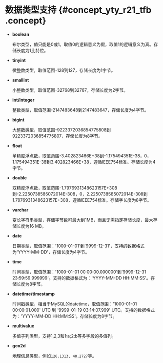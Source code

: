 # 数据类型支持 {#concept_yty_r21_tfb .concept}

-   **boolean**

    布尔类型，值只能是0或1。取值0的逻辑意义为假，取值1的逻辑意义为真。存储长度为1比特位。

-   **tinyint**

    微整数类型，取值范围-128到127，存储长度为1字节。

-   **smallint**

    小整数类型，取值范围-32768到32767，存储长度为2字节。

-   **int/integer**

    整数类型，取值范围-2147483648到2147483647，存储长度为4字节。

-   **bigint**

    大整数类型，取值范围-9223372036854775808到9223372036854775807，存储长度为8字节。

-   **float**

    单精度浮点数，取值范围-3.402823466E+38到-1.175494351E-38，0，1.175494351E-38到3.402823466E+38，遵循IEEE754标准。存储长度为4字节。

-   **double**

    双精度浮点数，取值范围-1.7976931348623157E+308到-2.2250738585072014E-308，0，2.2250738585072014E-308到1.7976931348623157E+308，遵循IEEE754标准。存储字长度为8字节。

-   **varchar**

    变长字符串类型，存储字节数可最大到1MB，而且无需指定存储长度，最大存储长度为16 MB。

-   **date**

    日期类型，取值范围：'1000-01-01'到'9999-12-31'，支持的数据格式为'YYYY-MM-DD'，存储长度为4字节。

-   **time**

    时间类型，取值范围：'1000-01-01 00:00:00.000000'到'9999-12-31 23:59:59.999999'。支持的数据格式为：'YYYY-MM-DD HH:MM:SS'。存储长度为8字节。

-   **datetime/timestamp**

    时间戳类型，相当于MySQL的datetime，取值范围：'1000-01-01 00:00:01.000' UTC 到 '9999-01-19 03:14:07.999' UTC。支持的数据格式为：'YYYY-MM-DD HH:MM:SS'。存储长度为8字节。

-   **multivalue**

    多值子列类型，支持1,2,3和1:a;2:b等多字段的多值列。

-   **geo2d**

    地理信息类型，例如`120.1313, 40.2727`等。


